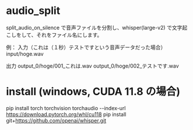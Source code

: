 # audio_split

split_audio_on_silence で音声ファイルを分割し、whisper(large-v2) で文字起こしをして、それをファイル名にします。

例：
入力（これは（１秒）テストですという音声データだった場合）
input/hoge.wav

出力
output_0/hoge/001_これは.wav
output_0/hoge/002_テストです.wav


# install (windows, CUDA 11.8 の場合)

pip install torch torchvision torchaudio --index-url https://download.pytorch.org/whl/cu118
pip install git+https://github.com/openai/whisper.git 

